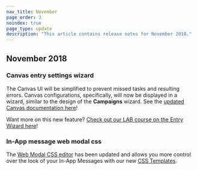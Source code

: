 ```yaml
---
nav_title: November
page_order: 3
noindex: true
page_type: update
description: "This article contains release notes for November 2018."
---
```

## November 2018

### Canvas entry settings wizard

The Canvas UI will be simplified to prevent missed tasks and resulting errors. Canvas configurations, specifically, will now be displayed in a wizard, similar to the design of the **Campaigns** wizard. See the [updated Canvas documentation here]({{site.baseurl}}/user_guide/engagement_tools/canvas/create_a_canvas/create_a_canvas/)!

Want more on this new feature? [Check out our LAB course on the Entry Wizard here](https://lab.braze.com/the-new-canvas-entry-step/264889/scorm/20z5ij5ublxbk)!

### In-App message web modal css

The [Web Modal CSS editor]({{site.baseurl}}/user_guide/message_building_by_channel/in-app_messages/create/#web-modal-css) has been updated and allows you more control over the look of your In-App Messages with our new [CSS Templates]({{site.baseurl}}/user_guide/message_building_by_channel/in-app_messages/in_app_message_color_templates/#css-template).
